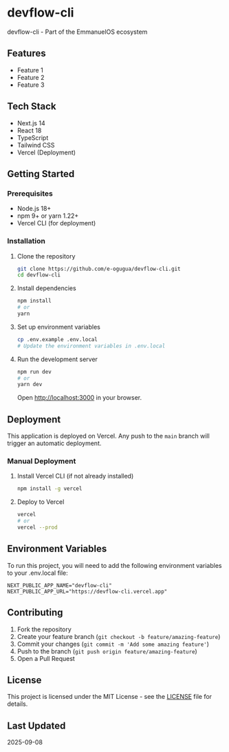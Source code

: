 # devflow-cli

devflow-cli - Part of the EmmanuelOS ecosystem

## Features

- Feature 1
- Feature 2
- Feature 3

## Tech Stack

- Next.js 14
- React 18
- TypeScript
- Tailwind CSS
- Vercel (Deployment)

## Getting Started

### Prerequisites

- Node.js 18+
- npm 9+ or yarn 1.22+
- Vercel CLI (for deployment)

### Installation

1. Clone the repository
   ```bash
   git clone https://github.com/e-ogugua/devflow-cli.git
   cd devflow-cli
   ```

2. Install dependencies
   ```bash
   npm install
   # or
   yarn
   ```

3. Set up environment variables
   ```bash
   cp .env.example .env.local
   # Update the environment variables in .env.local
   ```

4. Run the development server
   ```bash
   npm run dev
   # or
   yarn dev
   ```

   Open [http://localhost:3000](http://localhost:3000) in your browser.

## Deployment

This application is deployed on Vercel. Any push to the `main` branch will trigger an automatic deployment.

### Manual Deployment

1. Install Vercel CLI (if not already installed)
   ```bash
   npm install -g vercel
   ```

2. Deploy to Vercel
   ```bash
   vercel
   # or
   vercel --prod
   ```

## Environment Variables

To run this project, you will need to add the following environment variables to your .env.local file:

```
NEXT_PUBLIC_APP_NAME="devflow-cli"
NEXT_PUBLIC_APP_URL="https://devflow-cli.vercel.app"
```

## Contributing

1. Fork the repository
2. Create your feature branch (`git checkout -b feature/amazing-feature`)
3. Commit your changes (`git commit -m 'Add some amazing feature'`)
4. Push to the branch (`git push origin feature/amazing-feature`)
5. Open a Pull Request

## License

This project is licensed under the MIT License - see the [LICENSE](LICENSE) file for details.

## Last Updated

2025-09-08
